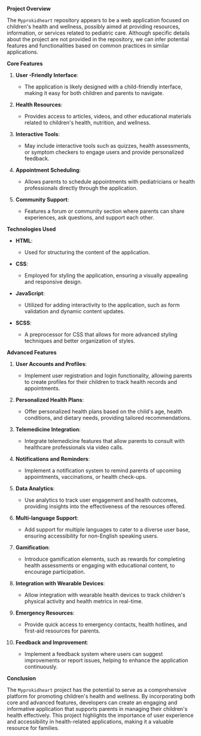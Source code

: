 **Project Overview**

The `Myprokidheart` repository appears to be a web application focused on children's health and wellness, possibly aimed at providing resources, information, or services related to pediatric care. Although specific details about the project are not provided in the repository, we can infer potential features and functionalities based on common practices in similar applications.

  

**Core Features**

1. **User -Friendly Interface**:
   - The application is likely designed with a child-friendly interface, making it easy for both children and parents to navigate.

2. **Health Resources**:
   - Provides access to articles, videos, and other educational materials related to children's health, nutrition, and wellness.

3. **Interactive Tools**:
   - May include interactive tools such as quizzes, health assessments, or symptom checkers to engage users and provide personalized feedback.

4. **Appointment Scheduling**:
   - Allows parents to schedule appointments with pediatricians or health professionals directly through the application.

5. **Community Support**:
   - Features a forum or community section where parents can share experiences, ask questions, and support each other.

  

**Technologies Used**

- **HTML**: 
  - Used for structuring the content of the application.

- **CSS**: 
  - Employed for styling the application, ensuring a visually appealing and responsive design.

- **JavaScript**: 
  - Utilized for adding interactivity to the application, such as form validation and dynamic content updates.

- **SCSS**: 
  - A preprocessor for CSS that allows for more advanced styling techniques and better organization of styles.

  

**Advanced Features**

1. **User  Accounts and Profiles**:
   - Implement user registration and login functionality, allowing parents to create profiles for their children to track health records and appointments.

2. **Personalized Health Plans**:
   - Offer personalized health plans based on the child's age, health conditions, and dietary needs, providing tailored recommendations.

3. **Telemedicine Integration**:
   - Integrate telemedicine features that allow parents to consult with healthcare professionals via video calls.

4. **Notifications and Reminders**:
   - Implement a notification system to remind parents of upcoming appointments, vaccinations, or health check-ups.

5. **Data Analytics**:
   - Use analytics to track user engagement and health outcomes, providing insights into the effectiveness of the resources offered.

6. **Multi-language Support**:
   - Add support for multiple languages to cater to a diverse user base, ensuring accessibility for non-English speaking users.

7. **Gamification**:
   - Introduce gamification elements, such as rewards for completing health assessments or engaging with educational content, to encourage participation.

8. **Integration with Wearable Devices**:
   - Allow integration with wearable health devices to track children's physical activity and health metrics in real-time.

9. **Emergency Resources**:
   - Provide quick access to emergency contacts, health hotlines, and first-aid resources for parents.

10. **Feedback and Improvement**:
    - Implement a feedback system where users can suggest improvements or report issues, helping to enhance the application continuously.

  

**Conclusion**

The `Myprokidheart` project has the potential to serve as a comprehensive platform for promoting children's health and wellness. By incorporating both core and advanced features, developers can create an engaging and informative application that supports parents in managing their children's health effectively. This project highlights the importance of user experience and accessibility in health-related applications, making it a valuable resource for families.
